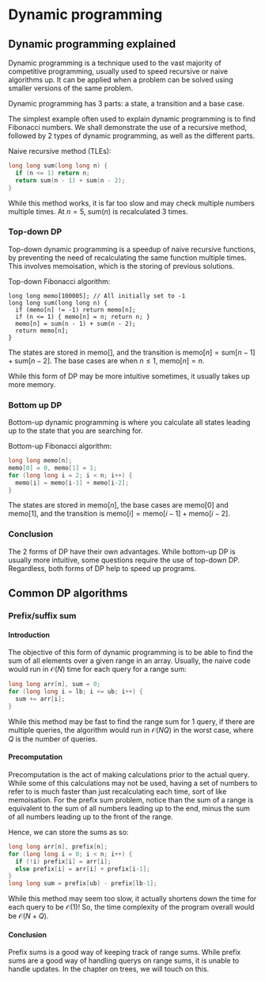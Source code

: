 # Dynamic programming

<Toc />

## Dynamic programming explained

Dynamic programming is a technique used to the vast majority of competitive programming,
usually used to speed recursive or naive algorithms up.
It can be applied when a problem can be solved using smaller versions of the same problem.

Dynamic programming has 3 parts: a state, a transition and a base case.

The simplest example often used to explain dynamic programming is to find Fibonacci numbers.
We shall demonstrate the use of a recursive method, followed by 2 types of dynamic programming, as well as the different parts.

Naive recursive method (TLEs):

```cpp
long long sum(long long n) {
  if (n <= 1) return n;
  return sum(n - 1) + sum(n - 2);
}
```

While this method works, it is far too slow and may check multiple numbers multiple times.
At $n = 5$, $\text{sum}(n)$ is recalculated 3 times.

### Top-down DP

Top-down dynamic programming is a speedup of naive recursive functions, by preventing the need of recalculating the same function multiple times.
This involves memoisation, which is the storing of previous solutions.

Top-down Fibonacci algorithm:

```cpp{1,3,5}
long long memo[100005]; // All initially set to -1
long long sum(long long n) {
  if (memo[n] != -1) return memo[n];
  if (n <= 1) { memo[n] = n; return n; }
  memo[n] = sum(n - 1) + sum(n - 2);
  return memo[n];
}
```

The states are stored in $\text{memo}[]$, and the transition is $\text{memo}[n] = \text{sum}[n - 1] + \text{sum}[n - 2]$. The base cases are when $n \leq 1$, $\text{memo}[n] = n$.

While this form of DP may be more intuitive sometimes, it usually takes up more memory.

### Bottom up DP

Bottom-up dynamic programming is where you calculate all states leading up to the state that you are searching for.

Bottom-up Fibonacci algorithm:

```cpp
long long memo[n];
memo[0] = 0, memo[1] = 1;
for (long long i = 2; i < n; i++) {
  memo[i] = memo[i-1] + memo[i-2];
}
```

The states are stored in $\text{memo}[n]$, the base cases are $\text{memo}[0]$ and $\text{memo}[1]$, and the transition is $\text{memo}[i] = \text{memo}[i - 1] + \text{memo}[i - 2]$.

### Conclusion

The 2 forms of DP have their own advantages.
While bottom-up DP is usually more intuitive, some questions require the use of top-down DP.
Regardless, both forms of DP help to speed up programs.

## Common DP algorithms

### Prefix/suffix sum

#### Introduction

The objective of this form of dynamic programming is to be able to find the
sum of all elements over a given range in an array. Usually, the naive code
would run in $\mathcal{O}(N)$ time for each query for a range sum:

```cpp
long long arr[n], sum = 0;
for (long long i = lb; i <= ub; i++) {
  sum += arr[i];
}
```

While this method may be fast to find the range sum for 1 query,
if there are multiple queries, the algorithm would run in $\mathcal{O}(NQ)$ in
the worst case, where $Q$ is the number of queries.

#### Precomputation

Precomputation is the act of making calculations prior to the actual query.
While some of this calculations may not be used, having a set of numbers
to refer to is much faster than just recalculating each time, sort of
like memoisation. For the prefix sum problem, notice than the sum of
a range is equivalent to the sum of all numbers leading up to the end,
minus the sum of all numbers leading up to the front of the range.

Hence, we can store the sums as so:

```cpp
long long arr[n], prefix[n];
for (long long i = 0; i < n; i++) {
  if (!i) prefix[i] = arr[i];
  else prefix[i] = arr[i] + prefix[i-1];
}
long long sum = prefix[ub] - prefix[lb-1];
```

While this method may seem too slow, it actually shortens down
the time for each query to be $\mathcal{O}(1)$! So, the time
complexity of the program overall would be $\mathcal{O}(N + Q)$.

#### Conclusion

Prefix sums is a good way of keeping track of range sums.
While prefix sums are a good way of handling querys on range sums,
it is unable to handle updates. In the chapter on trees, we will touch on this.
